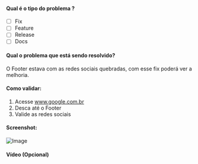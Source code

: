 #### Qual é o tipo do problema ?

- [ ] Fix
- [ ] Feature
- [ ] Release
- [ ] Docs

#### Qual o problema que está sendo resolvido?

O Footer estava com as redes sociais quebradas, com esse fix poderá ver a melhoria.

#### Como validar:

1. Acesse www.google.com.br 
1. Desca até o Footer
1. Valide as redes sociais

#### Screenshot:

![Image](https://picsum.photos/300/100)

#### Vídeo (Opcional)
